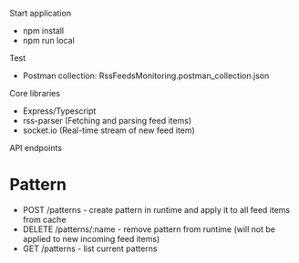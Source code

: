 Start application

- npm install
- npm run local

Test
- Postman collection: RssFeedsMonitoring.postman_collection.json

Core libraries
- Express/Typescript
- rss-parser (Fetching and parsing feed items)
- socket.io (Real-time stream of new feed item)

API endpoints

# Pattern
- POST /patterns - create pattern in runtime and apply it to all feed items from cache
- DELETE /patterns/:name - remove pattern from runtime (will not be applied to new incoming feed items)
- GET /patterns - list current patterns
